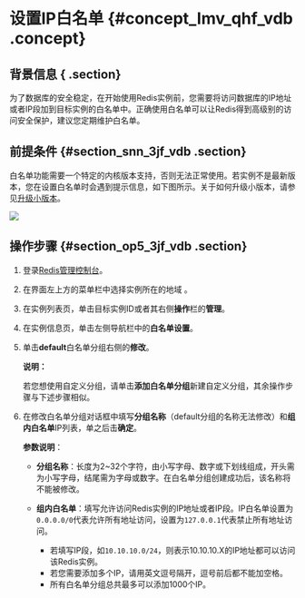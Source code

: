 # 设置IP白名单 {#concept_lmv_qhf_vdb .concept}

## 背景信息 { .section}

为了数据库的安全稳定，在开始使用Redis实例前，您需要将访问数据库的IP地址或者IP段加到目标实例的白名单中。正确使用白名单可以让Redis得到高级别的访问安全保护，建议您定期维护白名单。

## 前提条件 {#section_snn_3jf_vdb .section}

白名单功能需要一个特定的内核版本支持，否则无法正常使用。若实例不是最新版本，您在设置白名单时会遇到提示信息，如下图所示。关于如何升级小版本，请参见[升级小版本](cn.zh-CN/用户指南/管理实例/升级小版本.md#)。

![](http://static-aliyun-doc.oss-cn-hangzhou.aliyuncs.com/assets/img/3136/15490743181829_zh-CN.png)

## 操作步骤 {#section_op5_3jf_vdb .section}

1.  登录[Redis管理控制台](https://kvstore.console.aliyun.com/)。
2.  在界面左上方的菜单栏中选择实例所在的地域 。
3.  在实例列表页，单击目标实例ID或者其右侧**操作**栏的**管理**。
4.  在实例信息页，单击左侧导航栏中的**白名单设置**。
5.  单击**default**白名单分组右侧的**修改**。

    **说明：** 

    若您想使用自定义分组，请单击**添加白名单分组**新建自定义分组，其余操作步骤与下述步骤相似。

6.  在修改白名单分组对话框中填写**分组名称**（default分组的名称无法修改）和**组内白名单**IP列表，单之后击**确定**。

    **参数说明**：

    -   **分组名称**：长度为2~32个字符，由小写字母、数字或下划线组成，开头需为小写字母，结尾需为字母或数字。在白名单分组创建成功后，该名称将不能被修改。

    -   **组内白名单**：填写允许访问Redis实例的IP地址或者IP段。IP白名单设置为`0.0.0.0/0`代表允许所有地址访问，设置为`127.0.0.1`代表禁止所有地址访问。

        -   若填写IP段，如`10.10.10.0/24`，则表示10.10.10.X的IP地址都可以访问该Redis实例。
        -   若您需要添加多个IP，请用英文逗号隔开，逗号前后都不能加空格。
        -   所有白名单分组总共最多可以添加1000个IP。

